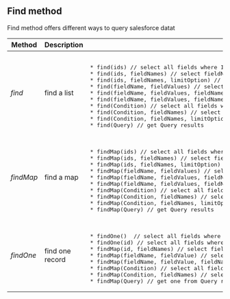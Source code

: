 ## Find method

Find method offers different ways to query salesforce datat 


<table>
<thead>
<tr>
  <th>Method</th>
  <th>Description</th>
  <th>Supported signatures</th>
</tr>
</thead>
<tbody><tr>
  <td><em>find</em></td>
  <td>find a list</td>
  <td>
<pre lang='apex'>  
* find(ids) // select all fields where Id in ids
* find(ids, fieldNames) // select fieldNames where Id in ids
* find(ids, fieldNames, limitOption) // select fieldNames where Id in ids limit to limitOption
* find(fieldName, fieldValues) // select all fields where fieldName in fieldValues
* find(fieldName, fieldValues, fieldNames) // select fieldNames where fieldName in fieldValues
* find(fieldName, fieldValues, fieldNames, limitOption) // select fieldNames where fieldName in fieldValues limit to limitOption
* find(Condition) // select all fields where condition is true
* find(Condition, fieldNames) // select fieldNames where condition is true
* find(Condition, fieldNames, limitOption) // select fieldNames where condition is true limit to limitOption
* find(Query) // get Query results
</pre>
  </td>
</tr>
<tr></tr>
<tr>
  <td><em>findMap</em></td>
  <td>find a map</td>
  <td>
<pre lang='apex'> 
* findMap(ids) // select all fields where Id in ids
* findMap(ids, fieldNames) // select fieldNames where Id in ids
* findMap(ids, fieldNames, limitOption) // select fieldNames where Id in ids limit to limitOption
* findMap(fieldName, fieldValues) // select all fields where fieldName in fieldValues
* findMap(fieldName, fieldValues, fieldNames) // select fieldNames where fieldName in fieldValues
* findMap(fieldName, fieldValues, fieldNames, limitOption) // select fieldNames where fieldName in fieldValues limit to limitOption
* findMap(Condition) // select all fields where condition is true
* findMap(Condition, fieldNames) // select fieldNames where condition is true 
* findMap(Condition, fieldNames, limitOption) // select fieldNames where condition is true limit to limitOption
* findMap(Query) // get Query results
</pre>
  </td>
</tr>
<tr></tr>
<tr>
  <td><em>findOne</em></td>
  <td>find one record</td>
  <td>
<pre lang='apex'> 
* findOne()  // select all fields where limit is 1 
* findOne(id) // select all fields where Id is equal to id
* findMap(id, fieldNames) // select fieldNames where Id is equal to id
* findMap(fieldName, fieldValue) // select all fields where fieldName is equal to fieldValue
* findMap(fieldName, fieldValue, fieldNames) // select fieldNames where fieldName is equal to fieldValue
* findMap(Condition) // select all fields where condition is true
* findMap(Condition, fieldNames) // select fieldNames where condition is true
* findMap(Query) // get one from Query results
</pre>  
  </td>
</tr>
</tbody>
</table>
